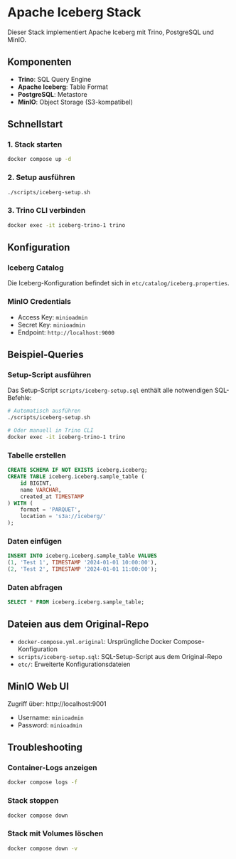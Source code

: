 # Apache Iceberg Stack

Dieser Stack implementiert Apache Iceberg mit Trino, PostgreSQL und MinIO.

## Komponenten

- **Trino**: SQL Query Engine
- **Apache Iceberg**: Table Format
- **PostgreSQL**: Metastore
- **MinIO**: Object Storage (S3-kompatibel)

## Schnellstart

### 1. Stack starten
```bash
docker compose up -d
```

### 2. Setup ausführen
```bash
./scripts/iceberg-setup.sh
```

### 3. Trino CLI verbinden
```bash
docker exec -it iceberg-trino-1 trino
```

## Konfiguration

### Iceberg Catalog
Die Iceberg-Konfiguration befindet sich in `etc/catalog/iceberg.properties`.

### MinIO Credentials
- Access Key: `minioadmin`
- Secret Key: `minioadmin`
- Endpoint: `http://localhost:9000`

## Beispiel-Queries

### Setup-Script ausführen
Das Setup-Script `scripts/iceberg-setup.sql` enthält alle notwendigen SQL-Befehle:

```bash
# Automatisch ausführen
./scripts/iceberg-setup.sh

# Oder manuell in Trino CLI
docker exec -it iceberg-trino-1 trino
```

### Tabelle erstellen
```sql
CREATE SCHEMA IF NOT EXISTS iceberg.iceberg;
CREATE TABLE iceberg.iceberg.sample_table (
    id BIGINT,
    name VARCHAR,
    created_at TIMESTAMP
) WITH (
    format = 'PARQUET',
    location = 's3a://iceberg/'
);
```

### Daten einfügen
```sql
INSERT INTO iceberg.iceberg.sample_table VALUES 
(1, 'Test 1', TIMESTAMP '2024-01-01 10:00:00'),
(2, 'Test 2', TIMESTAMP '2024-01-01 11:00:00');
```

### Daten abfragen
```sql
SELECT * FROM iceberg.iceberg.sample_table;
```

## Dateien aus dem Original-Repo

- `docker-compose.yml.original`: Ursprüngliche Docker Compose-Konfiguration
- `scripts/iceberg-setup.sql`: SQL-Setup-Script aus dem Original-Repo
- `etc/`: Erweiterte Konfigurationsdateien

## MinIO Web UI

Zugriff über: http://localhost:9001
- Username: `minioadmin`
- Password: `minioadmin`

## Troubleshooting

### Container-Logs anzeigen
```bash
docker compose logs -f
```

### Stack stoppen
```bash
docker compose down
```

### Stack mit Volumes löschen
```bash
docker compose down -v
```
